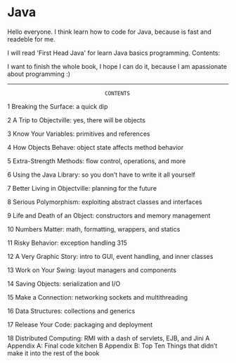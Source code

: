 # Java
Hello everyone. I think learn how to code for Java, because is fast and readeble for me.

I will read 'First Head Java' for learn Java basics programming.
Contents:

I want to finish the whole book, I hope I can do it, because I am apassionate about programming :)


- - - - - - - - - - - - - - - - - - - - - - - - - - - - - - - - - - - - - - -
                                   CONTENTS

  1 Breaking the Surface: a quick dip 

  2 A Trip to Objectville: yes, there will be objects 

  3 Know Your Variables: primitives and references 

  4 How Objects Behave: object state affects method behavior 

  5 Extra-Strength Methods: flow control, operations, and more 

  6 Using the Java Library: so you don’t have to write it all yourself 

  7 Better Living in Objectville: planning for the future 

  8 Serious Polymorphism: exploiting abstract classes and interfaces

  9 Life and Death of an Object: constructors and memory management 

  10 Numbers Matter: math, formatting, wrappers, and statics 

  11 Risky Behavior: exception handling 315

  12 A Very Graphic Story: intro to GUI, event handling, and inner classes 

  13 Work on Your Swing: layout managers and components 

  14 Saving Objects: serialization and I/O 

  15 Make a Connection: networking sockets and multithreading 

  16 Data Structures: collections and generics 

  17 Release Your Code: packaging and deployment 

  18 Distributed Computing: RMI with a dash of servlets, EJB, and Jini
A Appendix A: Final code kitchen
B Appendix B: Top Ten Things that didn’t make it into the rest of the book
